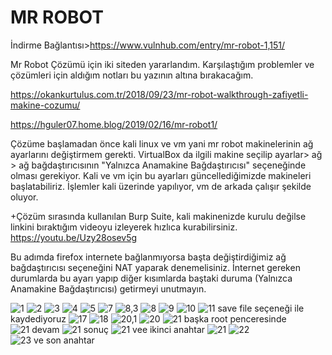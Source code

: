 # MR ROBOT
İndirme Bağlantısı>https://www.vulnhub.com/entry/mr-robot-1,151/

Mr Robot Çözümü için iki siteden yararlandım. Karşılaştığım problemler ve çözümleri için aldığım notları bu yazının altına bırakacağım.

https://okankurtulus.com.tr/2018/09/23/mr-robot-walkthrough-zafiyetli-makine-cozumu/

https://hguler07.home.blog/2019/02/16/mr-robot1/

Çözüme başlamadan önce kali linux ve vm yani mr robot makinelerinin ağ ayarlarını değiştirmem gerekti. VirtualBox da ilgili makine seçilip ayarlar> ağ > ağ bağdaştırıcısının "Yalnızca Anamakine Bağdaştırıcısı" seçeneğinde olması gerekiyor. Kali ve vm için bu ayarları güncellediğimizde makineleri başlatabiliriz. İşlemler kali üzerinde yapılıyor, vm de arkada çalışır şekilde oluyor.

+Çözüm sırasında kullanılan Burp Suite, kali makinenizde kurulu değilse linkini bıraktığım videoyu izleyerek hızlıca kurabilirsiniz.
https://youtu.be/Uzy28osev5g

Bu adımda firefox internete bağlanmıyorsa başta değiştirdiğimiz ağ bağdaştırıcısı seçeneğini NAT yaparak denemelisiniz. İnternet gereken durumlarda bu ayarı yapıp diğer kısımlarda baştaki duruma (Yalnızca Anamakine Bağdaştırıcısı) getirmeyi unutmayın. 

![1](https://user-images.githubusercontent.com/61375345/164943820-0ae7853e-c04a-4ac1-b81f-7e92af2850e6.png)
![2](https://user-images.githubusercontent.com/61375345/164943845-e2a2b2fb-1fb0-439b-8eb3-1f2bbe7f50ad.png)
![3](https://user-images.githubusercontent.com/61375345/164943918-a73755b6-0283-4848-9539-254806ce5687.png)
![4](https://user-images.githubusercontent.com/61375345/164944060-5ad32495-557d-4e0c-aa2a-d9ee03088840.png)
![5](https://user-images.githubusercontent.com/61375345/164944274-e7602a0b-e751-42d3-b550-bb43485a2956.png)
![7](https://user-images.githubusercontent.com/61375345/164944339-3b922fcb-6bbb-48f4-bf95-8191dba2a229.png)
![8,3](https://user-images.githubusercontent.com/61375345/164944345-1216cddd-edd0-4803-bcb3-2e7b5e504349.png)
![8](https://user-images.githubusercontent.com/61375345/164944352-ff9ab85b-5353-480a-8cd1-8ca5405f7bec.png)
![9](https://user-images.githubusercontent.com/61375345/164944370-6c150d34-8d4e-44c6-a9ae-d56f1e6b3089.png)
![10](https://user-images.githubusercontent.com/61375345/164944412-80eac5f6-dc02-4354-b302-0fc6803a4cc0.png)
![11](https://user-images.githubusercontent.com/61375345/164944417-ec0c9013-9bea-42dd-afae-702dc203650b.png)
save file seçeneği ile kaydediyoruz
![17](https://user-images.githubusercontent.com/61375345/164944436-c77a54cf-c83a-4bf8-bea1-0aec9d4be95e.png)
![18](https://user-images.githubusercontent.com/61375345/164944439-b07c23c4-a075-4e6a-86d0-7181c822c18e.png)
![20,1](https://user-images.githubusercontent.com/61375345/164944453-ee5fb5cc-5d19-406f-9778-567e01b4b1df.png)
![20](https://user-images.githubusercontent.com/61375345/164944463-998f7167-82ac-4d33-914f-0efc3945fe22.png)
![21 başka root penceresinde](https://user-images.githubusercontent.com/61375345/164944469-36148496-1e4f-443c-9ddd-4e7d6a785452.png)
![21 devam](https://user-images.githubusercontent.com/61375345/164944475-dc077a5f-3641-4ad9-82c8-35eb6cce6d9d.png)
![21 sonuç](https://user-images.githubusercontent.com/61375345/164944506-6259aa6a-b21d-421c-b0be-783057947c6f.png)
![21 vee ikinci anahtar](https://user-images.githubusercontent.com/61375345/164944510-2e060303-3574-4c27-955e-c4d17ddf4f0a.png)
![21](https://user-images.githubusercontent.com/61375345/164944516-0b8662b7-06af-4480-8087-887c254dc132.png)
![22](https://user-images.githubusercontent.com/61375345/164944535-3915c367-0b9a-4332-9fbe-ece3a5081216.png)
![23 ve son anahtar](https://user-images.githubusercontent.com/61375345/164944558-3572a49a-f089-4ea2-9b9e-a69632d7892f.png)


